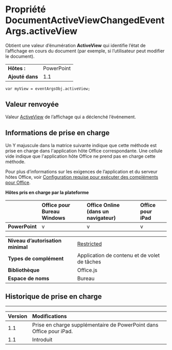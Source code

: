 
# Propriété DocumentActiveViewChangedEventArgs.activeView
Obtient une valeur d’énumération **ActiveView** qui identifie l’état de l’affichage en cours du document (par exemple, si l’utilisateur peut modifier le document).

|||
|:-----|:-----|
|**Hôtes :**|PowerPoint|
|**Ajouté dans**|1.1|

```
var myView = eventArgsObj.activeView;
```


## Valeur renvoyée

Valeur [ActiveView](../../reference/shared/activeview-enumeration.md) de l’affichage qui a déclenché l’événement.


## Informations de prise en charge


Un Y majuscule dans la matrice suivante indique que cette méthode est prise en charge dans l'application hôte Office correspondante. Une cellule vide indique que l'application hôte Office ne prend pas en charge cette méthode.

Pour plus d’informations sur les exigences de l’application et du serveur hôtes Office, voir [Configuration requise pour exécuter des compléments pour Office](../../docs/overview/requirements-for-running-office-add-ins.md).


**Hôtes pris en charge par la plateforme**


||**Office pour Bureau Windows**|**Office Online (dans un navigateur)**|**Office pour iPad**|
|:-----|:-----|:-----|:-----|
|**PowerPoint**|v|v|v|

|||
|:-----|:-----|
|**Niveau d’autorisation minimal**|[Restricted](../../docs/develop/requesting-permissions-for-api-use-in-content-and-task-pane-add-ins.md)|
|**Types de complément**|Application de contenu et de volet de tâches|
|**Bibliothèque**|Office.js|
|**Espace de noms**|Bureau|

## Historique de prise en charge



****


|**Version**|**Modifications**|
|:-----|:-----|
|1.1|Prise en charge supplémentaire de PowerPoint dans Office pour iPad.|
|1.1|Introduit|

